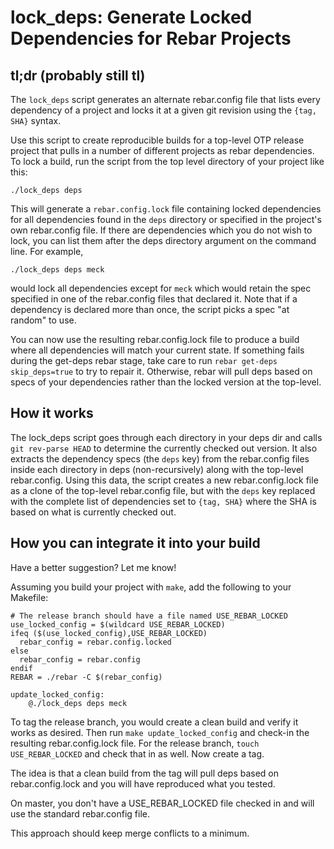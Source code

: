 # lock_deps: Generate Locked Dependencies for Rebar Projects #

## tl;dr (probably still tl) ##

The `lock_deps` script generates an alternate rebar.config file that
lists every dependency of a project and locks it at a given git
revision using the `{tag, SHA}` syntax.

Use this script to create reproducible builds for a top-level OTP
release project that pulls in a number of different projects as rebar
dependencies. To lock a build, run the script from the top level
directory of your project like this:

    ./lock_deps deps

This will generate a `rebar.config.lock` file containing locked
dependencies for all dependencies found in the `deps` directory or
specified in the project's own rebar.config file. If there are
dependencies which you do not wish to lock, you can list them after
the deps directory argument on the command line. For example,

    ./lock_deps deps meck

would lock all dependencies except for `meck` which would retain the
spec specified in one of the rebar.config files that declared it. Note
that if a dependency is declared more than once, the script picks a
spec "at random" to use.

You can now use the resulting rebar.config.lock file to produce a
build where all dependencies will match your current state. If
something fails during the get-deps rebar stage, take care to run
`rebar get-deps skip_deps=true` to try to repair it. Otherwise, rebar
will pull deps based on specs of your dependencies rather than the
locked version at the top-level.

## How it works ##

The lock_deps script goes through each directory in your deps dir and
calls `git rev-parse HEAD` to determine the currently checked out
version. It also extracts the dependency specs (the `deps` key) from
the rebar.config files inside each directory in deps (non-recursively)
along with the top-level rebar.config. Using this data, the script
creates a new rebar.config.lock file as a clone of the top-level
rebar.config file, but with the `deps` key replaced with the complete
list of dependencies set to `{tag, SHA}` where the SHA is based on
what is currently checked out.

## How you can integrate it into your build ##

Have a better suggestion? Let me know!

Assuming you build your project with `make`, add the following to your
Makefile:

    # The release branch should have a file named USE_REBAR_LOCKED
    use_locked_config = $(wildcard USE_REBAR_LOCKED)
    ifeq ($(use_locked_config),USE_REBAR_LOCKED)
      rebar_config = rebar.config.locked
    else
      rebar_config = rebar.config
    endif
    REBAR = ./rebar -C $(rebar_config)

    update_locked_config:
    	@./lock_deps deps meck

To tag the release branch, you would create a clean build and verify
it works as desired. Then run `make update_locked_config` and check-in
the resulting rebar.config.lock file. For the release branch, `touch
USE_REBAR_LOCKED` and check that in as well. Now create a tag.

The idea is that a clean build from the tag will pull deps based on
rebar.config.lock and you will have reproduced what you tested.

On master, you don't have a USE_REBAR_LOCKED file checked in and will
use the standard rebar.config file.

This approach should keep merge conflicts to a minimum.


